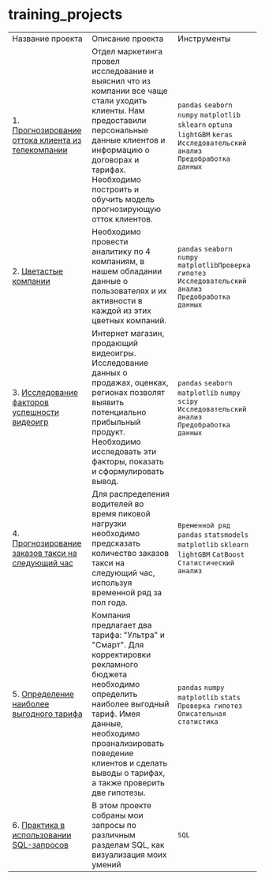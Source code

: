 # training_projects

<table>
  <tr>
    <td>Название проекта</td>
    <td>Описание проекта</td>
    <td>Инструменты</td>
  </tr>
  <tr>
    <td width=250>1. 
        <a href='https://github.com/ssensse/training_projects/tree/main/Client outflow'>
        Прогнозирование оттока клиента из телекомпании</a></td>
    <td width=400, height=100>
        Отдел маркетинга провел исследование и выяснил что из компании все чаще стали уходить клиенты. 
        Нам предоставили персональные данные клиентов и информацию о договорах и тарифах. 
        Необходимо построить и обучить модель прогнозирующую отток клиентов.</td>
    <td width=250><code>pandas</code> <code>seaborn</code> <code>numpy</code> 
        <code>matplotlib</code> <code>sklearn</code> <code>optuna</code>
        <code>lightGBM</code> <code>keras</code> <code>Исследовательский анализ</code>
        <code>Предобработка данных</code></td>
  </tr>
  <tr>
    <td width=250>2. 
        <a href='https://github.com/ssensse/training_projects/blob/main/Colorful%20companies/AnalyticTest.ipynb'>
        Цветастые компании</a></td>
    <td width=400, height=100>
        Необходимо провести аналитику по 4 компаниям, в нашем обладании данные о пользователях и их активности в каждой из этих цветных компаний.</td>
    <td width=250><code>pandas</code> <code>seaborn</code> <code>numpy</code> 
        <code>matplotlib</code><code>Проверка гипотез</code> <code>Исследовательский анализ</code> 
        <code>Предобработка данных</code></td>
  </tr>
  <tr>
  <tr>
    <td width=250>3. 
        <a href='https://github.com/ssensse/training_projects/tree/main/Game success analysis'>
        Исследование факторов успешности видеоигр</a></td>
    <td width=400, height=100>
        Интернет магазин, продающий видеоигры. Исследование данных о продажах, оценках, регионах позволят выявить потенциально прибыльный продукт. Необходимо исследовать эти факторы, показать и сформулировать вывод.</td>
    <td width=250><code>pandas</code> <code>seaborn</code> <code>matplotlib</code> 
        <code>numpy</code> <code>scipy</code>
        <code>Исследовательский анализ</code> 
        <code>Предобработка данных</code></td>
  </tr>
  <tr>
    <td width=250>4. 
        <a href='https://github.com/ssensse/training_projects/tree/main/Taxi forecast'>
        Прогнозирование заказов такси на следующий час</a></td>
    <td width=400, height=100>
        Для распределения водителей во время пиковой нагрузки необходимо предсказать количество заказов такси на следующий час, используя временной ряд за пол года.</td>
    <td width=250><code>Временной ряд</code> <code>pandas</code> <code>statsmodels</code> 
        <code>matplotlib</code> <code>sklearn</code> <code>lightGBM</code>
        <code>CatBoost</code> <code>Статистический анализ</code>
  </tr>
  <tr>
    <td>5.
        <a href='https://github.com/ssensse/training_projects/tree/main/Perspective tariff'>
        Определение наиболее выгодного тарифа</a></td>
    <td>Компания предлагает два тарифа: "Ультра" и "Смарт". Для корректировки рекламного бюджета 
        необходимо определить наиболее выгодный тариф. Имея данные, необходимо проанализировать поведение клиентов и сделать выводы о тарифах, 
        а также проверить две гипотезы.</td>
    <td><code>pandas</code> <code>numpy</code> <code>matplotlib</code>
        <code>stats</code> <code>Проверка гипотез</code> <code>Описательная статистика</code></td>
  </tr>
  <tr>
    <td>6.
        <a href='https://github.com/ssensse/training_projects/tree/main/SQL queries'>
        Практика в использовании SQL-запросов</a>
    </td>
    <td>В этом проекте собраны мои запросы по различным разделам SQL, как визуализация моих умений</td>
    <td><code>SQL</code></td>
  </tr>
</table>

